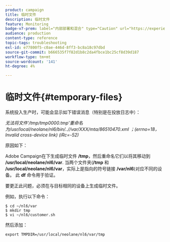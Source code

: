 ```yaml
---
product: campaign
title: 临时文件
description: 临时文件
feature: Monitoring
badge-v7-prem: label="内部部署和混合" type="Caution" url="https://experienceleague.adobe.com/docs/campaign-classic/using/installing-campaign-classic/architecture-and-hosting-models/hosting-models-lp/hosting-models.html?lang=zh-Hans" tooltip="仅适用于内部部署和混合部署"
audience: production
content-type: reference
topic-tags: troubleshooting
exl-id: e77800f5-c0ae-446d-8ff3-bc8a18c97dbd
source-git-commit: b666535f7f82d1b8c2da4fbce1bc25cf8d39d187
workflow-type: tm+mt
source-wordcount: '141'
ht-degree: 4%

---
```


# 临时文件{#temporary-files}



系统投入生产时，可能会显示如下错误消息（特别是在投放日志中）：

*无法将文件&#39;/tmp/tmp0000.tmp&#39;重命名为/usr/local/neolane/nl6/bin/..//var/XXX/mta/86510470.xml ；(errno=18， Invalid cross-device link) (iRc=-52)*

原因如下：

Adobe Campaign在下生成临时文件 **/tmp**，然后重命名它们以将其移动到 **/usr/local/neolane/nl6/var**. 当两个文件夹(**/tmp** 和 **/usr/local/neolane/nl6/var**，实际上是指向的符号链接 **/var/nl6**)对应不同的设备。 此 **df** 命令用于验证。

要更正此问题，必须在与目标相同的设备上生成临时文件。

例如，执行以下命令：

```
$ cd ~/nl6/var
$ mkdir tmp
$ vi ~/nl6/customer.sh
```

然后添加：

```
export TMPDIR=/usr/local/neolane/nl6/var/tmp 
```
